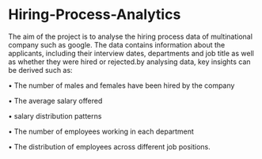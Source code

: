 # Hiring-Process-Analytics

The aim of the project is to analyse the hiring process data of 
multinational company such as google. The data contains information 
about the applicants, including their interview dates, departments and 
job title as well as whether they were hired or rejected.by analysing 
data, key insights can be derived such as: 
 
• The number of males and females have been hired by the 
company

• The average salary offered 

• salary distribution patterns 

• The number of employees working in each department 

• The distribution of employees across different job positions. 
